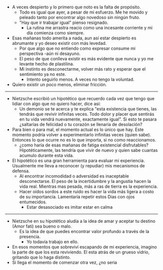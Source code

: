 - A veces despierto y lo primero que noto es la falta de propósito. 
	- Todo es igual que ayer, a pesar de mi esfuerzo. Me he movido y peleado tanto por encontrar algo novedoso sin ningún fruto.  
	- "Hay que ir trabajar igual" pienso resignado. 
		- La rutina me arrastra reacio como una incesante corriente y mi día comienza como siempre. 
- Esas mañanas todo amerita a nada, aun así estar despierto es abrumante y yo deseo existir con más levedad. 
	- Por que algo que no entiendo como expresar consume mi perspectiva -aún ni desayuno.
	- El peso de que conlleva existir es más evidente que nunca y yo me levante hecho de plastilina. 
	- Mi instinto es desconectarme, volver más rato y esperar que el sentimiento ya no este. 
		- Intento seguirlo menos. A veces no tengo la voluntad. 
- Quiero existir un poco menos, eliminar fricción. 
----- 
- Nietzsche escribió un hipotético que recuerdo cada vez que tengo que lidiar con algo que no quiero hacer, dice así: 
	- Un demonio se te acerca y te explica "esta existencia que tienes, las tendrás que revivir infinitas veces. Todo dolor y placer que sentirás en tu vida vendrá nuevamente, exactamente igual". Si esto te pasara ¿saltarías de felicidad o tu corazón se llenaría de desolación?
- Para bien o para mal, el momento actual es lo único que hay. Este momento podría volver a experimentarlo infinitas veces (quien sabe). Entonces lo que ocurre no es lo que importa, si no como reaccionamos. 
	- ¿como haría de esas mañanas de fatiga existencial disfrutables? Hipotéticamente, las tendría que vivir de nuevo y quien sabe cuantas acumulo durante esta vida. 
- El hipotético es una gran herramienta para evaluar mi experiencia. Usualmente me lleva a reconocer (y repudiar) mis mecanismos de defensa. 
	- Al encontrar incomodidad o adversidad es inaceptable desconectarse. El peso de la incertidumbre y la angustia hacen la vida real. Mientras mas pesada, más a ras de tierra es la experiencia.
	- Hacer oídos sordos a este ruido es hacer la vida más ligera a costo de su importancia. Lamentaría repetir estos Dias con ojos entumecidos. 
		- Estar desasociado es imitar estar en calma
------
- Nietzsche en su hipotético aludía a la idea de amar y aceptar tu destino (Amor fati) sea bueno o malo.
	- Es la idea de que puedes encontrar valor profundo a través de la presencia. 
		- Yo todavía trabajo en ello. 
- En esos momentos que sobreviví escapando de mi experiencia, imagino la parte de que los esta reviviendo. El esta atrás de un grueso vidrio, gritando que lo haga distinto. 
- Si llega el momento de comenzar otra vez, ¿no seria 


